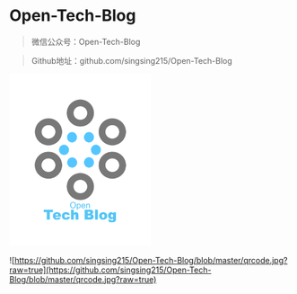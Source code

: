 # Open-Tech-Blog

> 微信公众号：Open-Tech-Blog

> Github地址：github.com/singsing215/Open-Tech-Blog

 <img src="https://github.com/singsing215/Open-Tech-Blog/blob/master/logo.PNG?raw=true" width = 50% height = 50% alt="logo"/>
 
![https://github.com/singsing215/Open-Tech-Blog/blob/master/qrcode.jpg?raw=true](https://github.com/singsing215/Open-Tech-Blog/blob/master/qrcode.jpg?raw=true)

